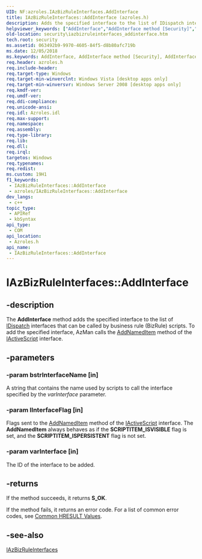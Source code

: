 ```yaml
---
UID: NF:azroles.IAzBizRuleInterfaces.AddInterface
title: IAzBizRuleInterfaces::AddInterface (azroles.h)
description: Adds the specified interface to the list of IDispatch interfaces that can be called by business rule (BizRule) scripts.
helpviewer_keywords: ["AddInterface","AddInterface method [Security]","AddInterface method [Security]","IAzBizRuleInterfaces interface","IAzBizRuleInterfaces interface [Security]","AddInterface method","IAzBizRuleInterfaces.AddInterface","IAzBizRuleInterfaces::AddInterface","azroles/IAzBizRuleInterfaces::AddInterface","security.iazbizruleinterfaces_addinterface"]
old-location: security\iazbizruleinterfaces_addinterface.htm
tech.root: security
ms.assetid: 063492b9-9970-4605-84f5-d8b80afc719b
ms.date: 12/05/2018
ms.keywords: AddInterface, AddInterface method [Security], AddInterface method [Security],IAzBizRuleInterfaces interface, IAzBizRuleInterfaces interface [Security],AddInterface method, IAzBizRuleInterfaces.AddInterface, IAzBizRuleInterfaces::AddInterface, azroles/IAzBizRuleInterfaces::AddInterface, security.iazbizruleinterfaces_addinterface
req.header: azroles.h
req.include-header: 
req.target-type: Windows
req.target-min-winverclnt: Windows Vista [desktop apps only]
req.target-min-winversvr: Windows Server 2008 [desktop apps only]
req.kmdf-ver: 
req.umdf-ver: 
req.ddi-compliance: 
req.unicode-ansi: 
req.idl: Azroles.idl
req.max-support: 
req.namespace: 
req.assembly: 
req.type-library: 
req.lib: 
req.dll: 
req.irql: 
targetos: Windows
req.typenames: 
req.redist: 
ms.custom: 19H1
f1_keywords:
 - IAzBizRuleInterfaces::AddInterface
 - azroles/IAzBizRuleInterfaces::AddInterface
dev_langs:
 - c++
topic_type:
 - APIRef
 - kbSyntax
api_type:
 - COM
api_location:
 - Azroles.h
api_name:
 - IAzBizRuleInterfaces::AddInterface
---
```


# IAzBizRuleInterfaces::AddInterface


## -description

The <b>AddInterface</b> method adds the specified interface to the list of <a href="/previous-versions/windows/desktop/api/oaidl/nn-oaidl-idispatch">IDispatch</a> interfaces that can be called by business rule (BizRule) scripts. To add the specified interface, AzMan calls the  <a href="/scripting/winscript/reference/iactivescript-addnameditem">AddNamedItem</a> method of the <a href="/scripting/winscript/reference/iactivescript">IActiveScript</a> interface.

## -parameters

### -param bstrInterfaceName [in]

A string that contains the name used by scripts to call the interface specified by the <i>varInterface</i> parameter.

### -param lInterfaceFlag [in]

Flags sent to the <a href="/scripting/winscript/reference/iactivescript-addnameditem">AddNamedItem</a> method of the <a href="/scripting/winscript/reference/iactivescript">IActiveScript</a> interface. The <b>AddNamedItem</b> always behaves as if the <b>SCRIPTITEM_ISVISIBLE</b> flag is set, and the <b>SCRIPTITEM_ISPERSISTENT</b> flag is not set.

### -param varInterface [in]

The ID of the interface to be added.

## -returns

 If the method succeeds, it returns <b>S_OK</b>.

If the method fails, it returns an error code. For a list of common error codes, see <a href="/windows/desktop/SecCrypto/common-hresult-values">Common HRESULT Values</a>.

## -see-also

<a href="/windows/desktop/api/azroles/nn-azroles-iazbizruleinterfaces">IAzBizRuleInterfaces</a>

